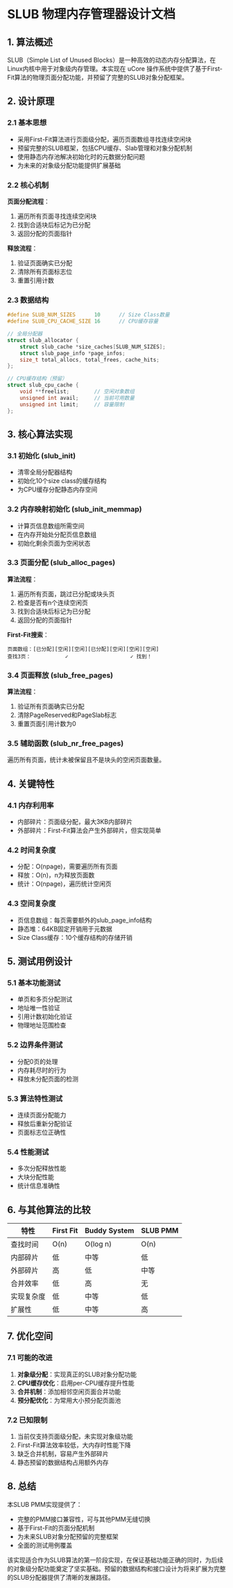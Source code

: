 # SLUB 物理内存管理器设计文档

## 1. 算法概述

SLUB（Simple List of Unused Blocks）是一种高效的动态内存分配算法，在Linux内核中用于对象级内存管理。本实现在 uCore 操作系统中提供了基于First-Fit算法的物理页面分配功能，并预留了完整的SLUB对象分配框架。

## 2. 设计原理

### 2.1 基本思想

- 采用First-Fit算法进行页面级分配，遍历页面数组寻找连续空闲块
- 预留完整的SLUB框架，包括CPU缓存、Slab管理和对象分配机制
- 使用静态内存池解决初始化时的元数据分配问题
- 为未来的对象级分配功能提供扩展基础

### 2.2 核心机制

**页面分配流程**：
1. 遍历所有页面寻找连续空闲块
2. 找到合适块后标记为已分配
3. 返回分配的页面指针

**释放流程**：
1. 验证页面确实已分配
2. 清除所有页面标志位
3. 重置引用计数

### 2.3 数据结构

```c
#define SLUB_NUM_SIZES      10      // Size Class数量
#define SLUB_CPU_CACHE_SIZE 16      // CPU缓存容量

// 全局分配器
struct slub_allocator {
    struct slub_cache *size_caches[SLUB_NUM_SIZES];
    struct slub_page_info *page_infos;
    size_t total_allocs, total_frees, cache_hits;
};

// CPU缓存结构（预留）
struct slub_cpu_cache {
    void **freelist;        // 空闲对象数组
    unsigned int avail;     // 当前可用数量
    unsigned int limit;     // 容量限制
};
```

## 3. 核心算法实现

### 3.1 初始化 (slub_init)

- 清零全局分配器结构
- 初始化10个size class的缓存结构
- 为CPU缓存分配静态内存空间

### 3.2 内存映射初始化 (slub_init_memmap)

- 计算页信息数组所需空间
- 在内存开始处分配页信息数组
- 初始化剩余页面为空闲状态

### 3.3 页面分配 (slub_alloc_pages)

**算法流程**：

1. 遍历所有页面，跳过已分配或块头页
2. 检查是否有n个连续空闲页
3. 找到合适块后标记为已分配
4. 返回分配的页面指针

**First-Fit搜索**：

```
页面数组：[已分配][空闲][空闲][已分配][空闲][空闲][空闲]
查找3页：           ✓                    ✓ 找到！
```

### 3.4 页面释放 (slub_free_pages)

**算法流程**：

1. 验证所有页面确实已分配
2. 清除PageReserved和PageSlab标志
3. 重置页面引用计数为0

### 3.5 辅助函数 (slub_nr_free_pages)

遍历所有页面，统计未被保留且不是块头的空闲页面数量。

## 4. 关键特性

### 4.1 内存利用率

- 内部碎片：页面级分配，最大3KB内部碎片
- 外部碎片：First-Fit算法会产生外部碎片，但实现简单

### 4.2 时间复杂度

- 分配：O(npage)，需要遍历所有页面
- 释放：O(n)，n为释放页面数
- 统计：O(npage)，遍历统计空闲页

### 4.3 空间复杂度

- 页信息数组：每页需要额外的slub_page_info结构
- 静态堆：64KB固定开销用于元数据
- Size Class缓存：10个缓存结构的存储开销

## 5. 测试用例设计

### 5.1 基本功能测试

- 单页和多页分配测试
- 地址唯一性验证
- 引用计数初始化验证
- 物理地址范围检查

### 5.2 边界条件测试

- 分配0页的处理
- 内存耗尽时的行为
- 释放未分配页面的检测

### 5.3 算法特性测试

- 连续页面分配能力
- 释放后重新分配验证
- 页面标志位正确性

### 5.4 性能测试

- 多次分配释放性能
- 大块分配性能
- 统计信息准确性

## 6. 与其他算法的比较

| 特性       | First Fit | Buddy System | SLUB PMM |
| ---------- | --------- | ------------ | -------- |
| 查找时间   | O(n)      | O(log n)     | O(n)     |
| 内部碎片   | 低        | 中等         | 低       |
| 外部碎片   | 高        | 低           | 中等     |
| 合并效率   | 低        | 高           | 无       |
| 实现复杂度 | 低        | 中等         | 低       |
| 扩展性     | 低        | 中等         | 高       |

## 7. 优化空间

### 7.1 可能的改进

1. **对象级分配**：实现真正的SLUB对象分配功能
2. **CPU缓存优化**：启用per-CPU缓存提升性能
3. **合并机制**：添加相邻空闲页面合并功能
4. **预分配优化**：为常用大小预分配页面池

### 7.2 已知限制

1. 当前仅支持页面级分配，未实现对象级功能
2. First-Fit算法效率较低，大内存时性能下降
3. 缺乏合并机制，容易产生外部碎片
4. 静态预留的数据结构占用额外内存

## 8. 总结

本SLUB PMM实现提供了：

- 完整的PMM接口兼容性，可与其他PMM无缝切换
- 基于First-Fit的页面分配机制
- 为未来SLUB对象分配预留的完整框架
- 全面的测试用例覆盖

该实现适合作为SLUB算法的第一阶段实现，在保证基础功能正确的同时，为后续的对象级分配功能奠定了坚实基础。预留的数据结构和接口设计为将来扩展为完整的SLUB分配器提供了清晰的发展路径。
